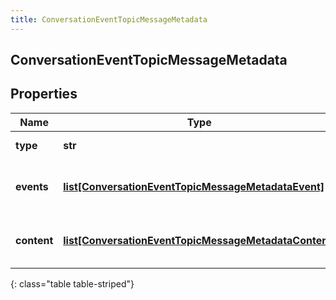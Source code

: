 ```yaml
---
title: ConversationEventTopicMessageMetadata
---
```

## ConversationEventTopicMessageMetadata

## Properties

|Name | Type | Description | Notes|
|------------ | ------------- | ------------- | -------------|
| **type** | **str** | Message type. | [optional] |
| **events** | [**list[ConversationEventTopicMessageMetadataEvent]**](ConversationEventTopicMessageMetadataEvent.html) | List of message events, if any | [optional] |
| **content** | [**list[ConversationEventTopicMessageMetadataContent]**](ConversationEventTopicMessageMetadataContent.html) | List of message content, if any | [optional] |
{: class="table table-striped"}


